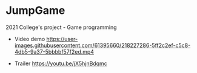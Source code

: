 # JumpGame
2021 College's project - Game programming

* Video demo 
https://user-images.githubusercontent.com/61395660/218227286-5ff2c2ef-c5c8-4db5-9a37-5bbbbf57f2ed.mp4

* Trailer 
https://youtu.be/jX5hjnBdqmc
